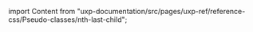 
import Content from "uxp-documentation/src/pages/uxp-ref/reference-css/Pseudo-classes/nth-last-child";

<Content query="product=xd"/>
